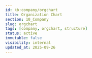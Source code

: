 ```yaml
---
id: kb:company/orgchart
title: Organization Chart
section: 10_Company
slug: orgchart
tags: [company, orgchart, structure]
status: active
immutable: false
visibility: internal
updated_at: 2025-09-26
---
```

